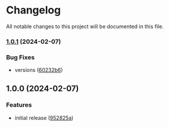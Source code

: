 # Changelog

All notable changes to this project will be documented in this file.

### [1.0.1](https://github.com/finisterra-io/terraform-aws-launch-template/compare/v1.0.0...v1.0.1) (2024-02-07)


### Bug Fixes

* versions ([60232b6](https://github.com/finisterra-io/terraform-aws-launch-template/commit/60232b618ee9583195a76a698808d75f1c25adda))

## 1.0.0 (2024-02-07)


### Features

* initial release ([952825a](https://github.com/finisterra-io/terraform-aws-launch-template/commit/952825a396f30d8d6104613f0ba534d4f47aa421))
